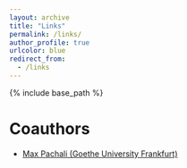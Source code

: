 ```yaml
---
layout: archive
title: "Links"
permalink: /links/
author_profile: true
urlcolor: blue
redirect_from:
  - /links
---
```


{% include base_path %}

Coauthors
======

* [Max Pachali (Goethe University Frankfurt)](https://sites.google.com/site/mjpachali/)
